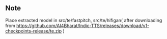 ## Note   

Place extracted model in src/te/fastpitch, src/te/hifigan( after downloading from https://github.com/AI4Bharat/Indic-TTS/releases/download/v1-checkpoints-release/te.zip )
